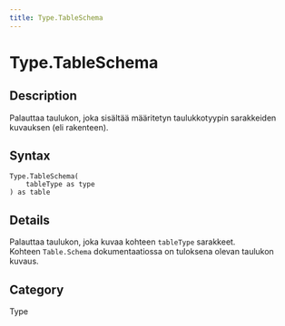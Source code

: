 ```yaml
---
title: Type.TableSchema
---
```


# Type.TableSchema


## Description

Palauttaa taulukon, joka sisältää määritetyn taulukkotyypin sarakkeiden kuvauksen (eli rakenteen).


## Syntax

```powerquery
Type.TableSchema(
    tableType as type
) as table
```


## Details

Palauttaa taulukon, joka kuvaa kohteen <code>tableType</code> sarakkeet.<br />Kohteen <code>Table.Schema</code> dokumentaatiossa on tuloksena olevan taulukon kuvaus.<br />



## Category
Type
